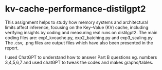 # kv-cache-performance-distilgpt2
This assignment helps to study how memory systems and architectural limits affect inference, focusing on the Key–Value (KV) cache, including verifying insights by coding and measuring real runs on distilgpt2.
The main coding files are: exp1_kvcache.py, exp2_batching.py and exp3_scaling.py
The .csv, .png files are output files which have also been presented in the report.

I used ChatGPT to understand how to answer Part B questions eg. numbers 3,4,5,6,7 and used chatGPT to tweak the codes and makes graphs/tables.
